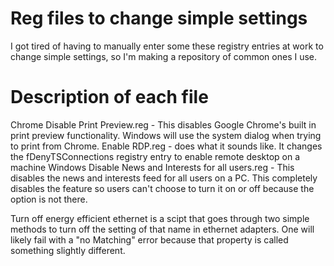 # Reg files to change simple settings
I got tired of having to manually enter some these registry entries at work to change simple settings, so I'm making a repository of common ones I use.


# Description of each file
Chrome Disable Print Preview.reg - This disables Google Chrome's built in print preview functionality.  Windows will use the system dialog when trying to print from Chrome.
Enable RDP.reg - does what it sounds like.  It changes the fDenyTSConnections registry entry to enable remote desktop on a machine
Windows Disable News and Interests for all users.reg - This disables the news and interests feed for all users on a PC.  This completely disables the feature so users can't choose to turn it on or off because the option is not there.

Turn off energy efficient ethernet is a scipt that goes through two simple methods to turn off the setting of that name in ethernet adapters.  One will likely fail with a "no Matching" error because that property is called something slightly different.  
